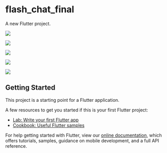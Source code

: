 # flash_chat_final

A new Flutter project.

![](screenshots/Screenshot_2021-10-05-18-37-20-61_6409b7512cbeeae2c1f0ef88e4430faf.jpg)

![](screenshots/Screenshot_2021-10-05-18-37-24-07_6409b7512cbeeae2c1f0ef88e4430faf.jpg)

![](screenshots/Screenshot_2021-10-05-18-37-32-82_6409b7512cbeeae2c1f0ef88e4430faf.jpg)

![](screenshots/Screenshot_2021-10-05-18-37-44-50_6409b7512cbeeae2c1f0ef88e4430faf.jpg)

![](screenshots/Screenshot_2021-10-05-18-37-47-75_6409b7512cbeeae2c1f0ef88e4430faf.jpg)

## Getting Started

This project is a starting point for a Flutter application.

A few resources to get you started if this is your first Flutter project:

- [Lab: Write your first Flutter app](https://flutter.dev/docs/get-started/codelab)
- [Cookbook: Useful Flutter samples](https://flutter.dev/docs/cookbook)

For help getting started with Flutter, view our
[online documentation](https://flutter.dev/docs), which offers tutorials,
samples, guidance on mobile development, and a full API reference.
